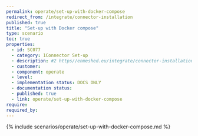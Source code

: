 ```yaml
---
permalink: operate/set-up-with-docker-compose
redirect_from: /integrate/connector-installation
published: true
title: "Set-up with Docker compose"
type: scenario
toc: true
properties:
  - id: SC077
  - category: 1Connector Set-up
  - description: #2 https//enmeshed.eu/integrate/connector-installation
  - customer:
  - component: operate
  - level:
  - implementation status: DOCS ONLY
  - documentation status:
  - published: true
  - link: operate/set-up-with-docker-compose
require:
required_by:
---
```


{% include scenarios/operate/set-up-with-docker-compose.md %}
